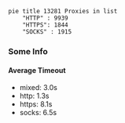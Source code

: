 
```mermaid
pie title 13281 Proxies in list
    "HTTP" : 9939
    "HTTPS": 1844
    "SOCKS" : 1915
```

### Some Info
#### Average Timeout

- mixed: 3.0s
- http: 1.3s
- https: 8.1s
- socks: 6.5s